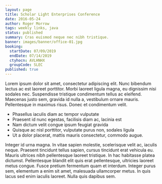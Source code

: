 ```yaml
---
layout: page
title: Scholar Light Enterprises Conference
date: 2016-05-24
author: Roger Morrow
tags: weekly links, java
status: published
summary: Cras euismod neque nec nibh tristique.
banner: images/banner/office-01.jpg
booking:
  startDate: 07/09/2019
  endDate: 07/14/2019
  ctyhocn: AVLHNHX
  groupCode: SLEC
published: true
---
```

Lorem ipsum dolor sit amet, consectetur adipiscing elit. Nunc bibendum lectus ac est laoreet porttitor. Morbi laoreet ligula magna, eu dignissim nisi sodales nec. Suspendisse tristique condimentum tellus ac eleifend. Maecenas justo sem, gravida id nulla a, vestibulum ornare mauris. Pellentesque in maximus risus. Donec et condimentum velit.

* Phasellus iaculis diam ac tempor vulputate
* Praesent id nunc egestas, facilisis diam ac, lacinia est
* Nam dictum velit congue ipsum feugiat gravida
* Quisque ac nisl porttitor, vulputate purus non, sodales ligula
* Ut a dolor placerat, mattis mauris consectetur, commodo augue.

Integer id urna magna. In vitae sapien molestie, scelerisque velit ac, iaculis neque. Praesent tincidunt tellus sapien, cursus tincidunt erat vehicula eu. Mauris ultrices nibh pellentesque laoreet tristique. In hac habitasse platea dictumst. Pellentesque blandit elit quis erat pellentesque, ultricies laoreet metus congue. Fusce pretium fermentum quam et interdum. Integer purus sem, elementum a enim sit amet, malesuada ullamcorper metus. In quis lacus sed enim iaculis laoreet. Nulla quis dapibus sem.
